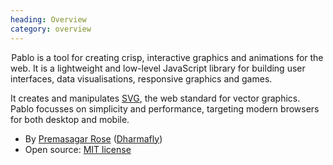 ```yaml
--- 
heading: Overview
category: overview
---
```


&#8202;<span class="project-name">Pablo</span> is a tool for creating crisp, interactive graphics and animations for the web. It is a lightweight and low-level JavaScript library for building user interfaces, data visualisations, responsive graphics and games.

It creates and manipulates [SVG][svg], the web standard for vector graphics. Pablo focusses on simplicity and performance, targeting modern browsers for both desktop and mobile.

* By [Premasagar Rose][prem] ([Dharmafly][df])
* Open source: [MIT license][mit]


[prem]: http://premasagar.com
[df]: http://dharmafly.com
[mit]: http://opensource.org/licenses/mit-license.php
[svg]: https://developer.mozilla.org/en/SVG
[raphael]: http://raphaeljs.com
[jquery]: http://jquery.com
[_]: http://underscorejs.org
[api]: http://pablojs.com/api/